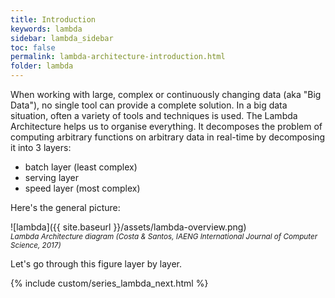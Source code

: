 ```yaml
---
title: Introduction
keywords: lambda
sidebar: lambda_sidebar
toc: false
permalink: lambda-architecture-introduction.html
folder: lambda
---
```


When working with large, complex or continuously changing data (aka "Big Data"), no single tool can provide a complete solution. In a big data situation, often a variety of tools and techniques is used. The Lambda Architecture helps us to organise everything. It decomposes the problem of computing arbitrary functions on arbitrary data in real-time by decomposing it into 3 layers:
- batch layer (least complex)
- serving layer
- speed layer (most complex)

Here's the general picture:

![lambda]({{ site.baseurl }}/assets/lambda-overview.png)<br/>
<small><i>Lambda Architecture diagram (Costa & Santos, IAENG International Journal of Computer Science, 2017)</i></small>

Let's go through this figure layer by layer.

{% include custom/series_lambda_next.html %}
